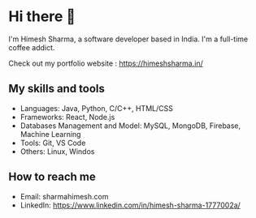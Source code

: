 # Hi there 👋

I'm Himesh Sharma, a software developer based in India. I'm a full-time coffee addict. 

Check out my portfolio website : https://himeshsharma.in/

## My skills and tools

- Languages: Java, Python, C/C++, HTML/CSS
- Frameworks: React, Node.js
- Databases Management and Model: MySQL, MongoDB, Firebase, Machine Learning
- Tools: Git, VS Code
- Others: Linux, Windos

## How to reach me

- Email:  sharmahimesh.com
- LinkedIn: https://www.linkedin.com/in/himesh-sharma-1777002a/
